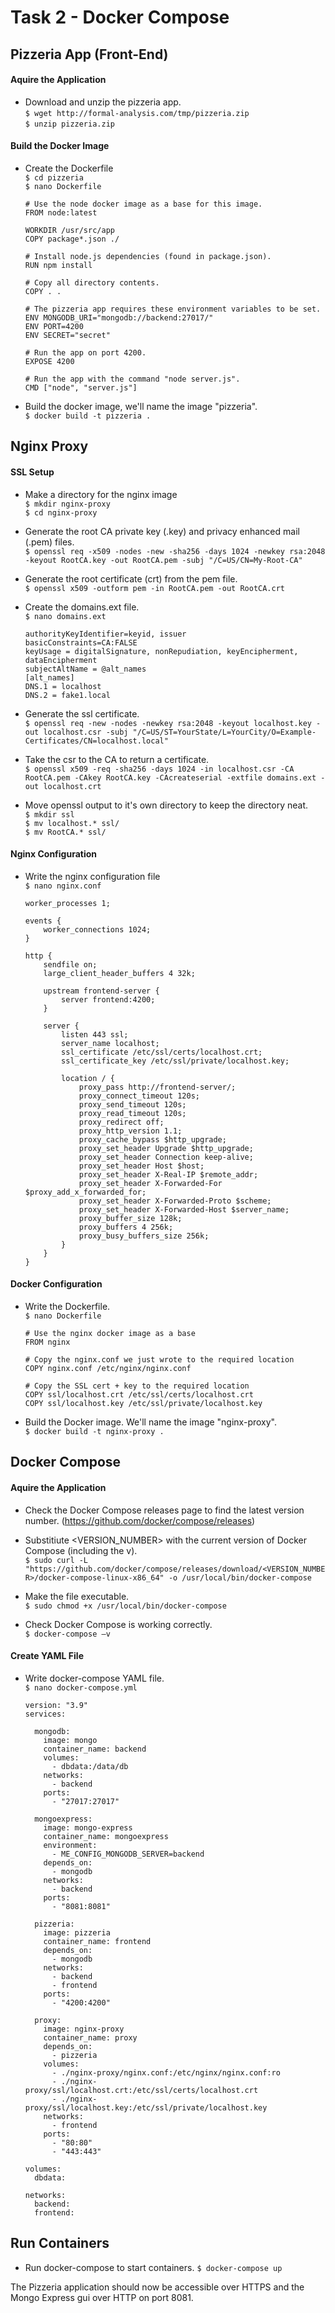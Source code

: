 # Task 2 - Docker Compose

## Pizzeria App (Front-End)

#### Aquire the Application

- Download and unzip the pizzeria app. \
    `$ wget http://formal-analysis.com/tmp/pizzeria.zip` \
    `$ unzip pizzeria.zip`


#### Build the Docker Image

- Create the Dockerfile \
    `$ cd pizzeria` \
    `$ nano Dockerfile`

      # Use the node docker image as a base for this image.
      FROM node:latest

      WORKDIR /usr/src/app
      COPY package*.json ./

      # Install node.js dependencies (found in package.json).
      RUN npm install

      # Copy all directory contents.
      COPY . .

      # The pizzeria app requires these environment variables to be set.
      ENV MONGODB_URI="mongodb://backend:27017/"
      ENV PORT=4200
      ENV SECRET="secret"

      # Run the app on port 4200.
      EXPOSE 4200

      # Run the app with the command "node server.js".
      CMD ["node", "server.js"]


- Build the docker image, we'll name the image "pizzeria". \
    `$ docker build -t pizzeria .`


## Nginx Proxy

#### SSL Setup

- Make a directory for the nginx image  \
    `$ mkdir nginx-proxy` \
    `$ cd nginx-proxy`

- Generate the root CA private key (.key) and privacy enhanced mail (.pem) files. \
    `$ openssl req -x509 -nodes -new -sha256 -days 1024 -newkey rsa:2048 -keyout RootCA.key -out RootCA.pem -subj "/C=US/CN=My-Root-CA"`

- Generate the root certificate (crt) from the pem file. \
    `$ openssl x509 -outform pem -in RootCA.pem -out RootCA.crt`

- Create the domains.ext file. \
    `$ nano domains.ext`

      authorityKeyIdentifier=keyid, issuer
      basicConstraints=CA:FALSE
      keyUsage = digitalSignature, nonRepudiation, keyEncipherment, dataEncipherment
      subjectAltName = @alt_names
      [alt_names]
      DNS.1 = localhost
      DNS.2 = fake1.local

- Generate the ssl certificate. \
    `$ openssl req -new -nodes -newkey rsa:2048 -keyout localhost.key -out localhost.csr -subj "/C=US/ST=YourState/L=YourCity/O=Example-Certificates/CN=localhost.local"`

- Take the csr to the CA to return a certificate. \
    `$ openssl x509 -req -sha256 -days 1024 -in localhost.csr -CA RootCA.pem -CAkey RootCA.key -CAcreateserial -extfile domains.ext -out localhost.crt`

- Move openssl output to it's own directory to keep the directory neat. \
    `$ mkdir ssl` \
    `$ mv localhost.* ssl/` \
    `$ mv RootCA.* ssl/`

#### Nginx Configuration
- Write the nginx configuration file \
    `$ nano nginx.conf`

      worker_processes 1;

      events {
          worker_connections 1024;
      }

      http {
          sendfile on;
          large_client_header_buffers 4 32k;

          upstream frontend-server {
              server frontend:4200;
          }

          server {
              listen 443 ssl;
              server_name localhost;
              ssl_certificate /etc/ssl/certs/localhost.crt;
              ssl_certificate_key /etc/ssl/private/localhost.key;

              location / {
                  proxy_pass http://frontend-server/;
                  proxy_connect_timeout 120s;
                  proxy_send_timeout 120s;
                  proxy_read_timeout 120s;
                  proxy_redirect off;
                  proxy_http_version 1.1;
                  proxy_cache_bypass $http_upgrade;
                  proxy_set_header Upgrade $http_upgrade;
                  proxy_set_header Connection keep-alive;
                  proxy_set_header Host $host;
                  proxy_set_header X-Real-IP $remote_addr;
                  proxy_set_header X-Forwarded-For $proxy_add_x_forwarded_for;
                  proxy_set_header X-Forwarded-Proto $scheme;
                  proxy_set_header X-Forwarded-Host $server_name;
                  proxy_buffer_size 128k;
                  proxy_buffers 4 256k;
                  proxy_busy_buffers_size 256k;
              }
          }
      }

#### Docker Configuration
- Write the Dockerfile. \
    `$ nano Dockerfile`

      # Use the nginx docker image as a base
      FROM nginx

      # Copy the nginx.conf we just wrote to the required location
      COPY nginx.conf /etc/nginx/nginx.conf

      # Copy the SSL cert + key to the required location
      COPY ssl/localhost.crt /etc/ssl/certs/localhost.crt
      COPY ssl/localhost.key /etc/ssl/private/localhost.key

- Build the Docker image. We'll name the image "nginx-proxy". \
    `$ docker build -t nginx-proxy .`


## Docker Compose

#### Aquire the Application

- Check the Docker Compose releases page to find the latest version number. (https://github.com/docker/compose/releases)
  
- Substitiute <VERSION_NUMBER> with the current version of Docker Compose (including the v). \
    `$ sudo curl -L "https://github.com/docker/compose/releases/download/<VERSION_NUMBER>/docker-compose-linux-x86_64" -o /usr/local/bin/docker-compose`
- Make the file executable. \
    `$ sudo chmod +x /usr/local/bin/docker-compose `
- Check Docker Compose is working correctly. \
    `$ docker-compose –v`

#### Create YAML File

- Write docker-compose YAML file. \
    `$ nano docker-compose.yml`

      version: "3.9"
      services:

        mongodb:
          image: mongo
          container_name: backend
          volumes:
            - dbdata:/data/db
          networks:
            - backend
          ports:
            - "27017:27017"

        mongoexpress:
          image: mongo-express
          container_name: mongoexpress
          environment:
            - ME_CONFIG_MONGODB_SERVER=backend
          depends_on:
            - mongodb
          networks:
            - backend
          ports:
            - "8081:8081"

        pizzeria:
          image: pizzeria
          container_name: frontend
          depends_on:
            - mongodb
          networks:
            - backend
            - frontend
          ports:
            - "4200:4200"

        proxy:
          image: nginx-proxy
          container_name: proxy
          depends_on:
            - pizzeria
          volumes:
            - ./nginx-proxy/nginx.conf:/etc/nginx/nginx.conf:ro
            - ./nginx-proxy/ssl/localhost.crt:/etc/ssl/certs/localhost.crt
            - ./nginx-proxy/ssl/localhost.key:/etc/ssl/private/localhost.key
          networks:
            - frontend
          ports:
            - "80:80"
            - "443:443"

      volumes:
        dbdata:

      networks:
        backend:
        frontend:

  

## Run Containers

- Run docker-compose to start containers.
    `$ docker-compose up`

The Pizzeria application should now be accessible over HTTPS and the Mongo Express gui over HTTP on port 8081.
